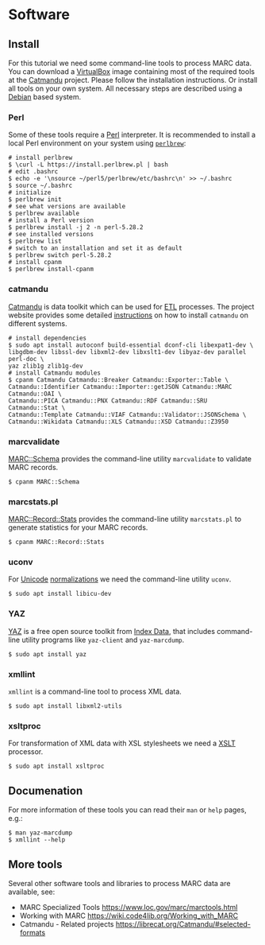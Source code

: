 # Software

## Install

For this tutorial we need some command-line tools to process MARC data. You can download a [VirtualBox](https://www.virtualbox.org/) image containing most of the required tools at the [Catmandu](https://librecatproject.wordpress.com/get-catmandu/) project. Please follow the installation instructions. Or install all tools on your own system. All necessary steps are described using a [Debian](https://www.debian.org/) based system. 

### Perl

Some of these tools require a [Perl](https://www.perl.org/) interpreter. It is recommended to install a local Perl environment on your system using [`perlbrew`](https://perlbrew.pl/):

```terminal
# install perlbrew
$ \curl -L https://install.perlbrew.pl | bash
# edit .bashrc
$ echo -e '\nsource ~/perl5/perlbrew/etc/bashrc\n' >> ~/.bashrc
$ source ~/.bashrc
# initialize
$ perlbrew init
# see what versions are available
$ perlbrew available
# install a Perl version
$ perlbrew install -j 2 -n perl-5.28.2
# see installed versions
$ perlbrew list
# switch to an installation and set it as default
$ perlbrew switch perl-5.28.2
# install cpanm
$ perlbrew install-cpanm
```

### catmandu

[Catmandu](https://librecat.org/Catmandu) is data toolkit which can be used for [ETL](https://en.wikipedia.org/wiki/Extract,_transform,_load) processes. The project website provides some detailed [instructions](https://librecat.org/Catmandu/#installation) on how to install `catmandu` on different systems.

```terminal
# install dependencies
$ sudo apt install autoconf build-essential dconf-cli libexpat1-dev \
libgdbm-dev libssl-dev libxml2-dev libxslt1-dev libyaz-dev parallel perl-doc \
yaz zlib1g zlib1g-dev
# install Catmandu modules
$ cpanm Catmandu Catmandu::Breaker Catmandu::Exporter::Table \
Catmandu::Identifier Catmandu::Importer::getJSON Catmandu::MARC Catmandu::OAI \
Catmandu::PICA Catmandu::PNX Catmandu::RDF Catmandu::SRU Catmandu::Stat \
Catmandu::Template Catmandu::VIAF Catmandu::Validator::JSONSchema \
Catmandu::Wikidata Catmandu::XLS Catmandu::XSD Catmandu::Z3950
```

### marcvalidate

[MARC::Schema](https://metacpan.org/pod/MARC::Schema) provides the command-line utility `marcvalidate` to validate MARC records.

```terminal
$ cpanm MARC::Schema 
```

### marcstats.pl

[MARC::Record::Stats](https://metacpan.org/pod/MARC::Record::Stats) provides the command-line utility `marcstats.pl` to generate statistics for your MARC records.

```terminal
$ cpanm MARC::Record::Stats
```

### uconv

For [Unicode](https://home.unicode.org/) [normalizations](https://en.wikipedia.org/wiki/Unicode_equivalence) we need the command-line utility `uconv`.

```terminal
$ sudo apt install libicu-dev
```

### YAZ

[YAZ](https://www.indexdata.com/resources/software/yaz/) is a free open source toolkit from [Index Data](https://www.indexdata.com/), that includes command-line utility programs like `yaz-client` and `yaz-marcdump`.

```terminal
$ sudo apt install yaz
```

### xmllint

`xmllint` is a command-line tool to process XML data.

```terminal
$ sudo apt install libxml2-utils
```

### xsltproc

For transformation of XML data with XSL stylesheets we need a [XSLT](https://en.wikipedia.org/wiki/XSLT) processor.

```terminal
$ sudo apt install xsltproc
```

## Documenation

For more information of these tools you can read their `man` or `help` pages, e.g.:

```terminal
$ man yaz-marcdump
$ xmllint --help
```

## More tools

Several other software tools and libraries to process MARC data are available, see:  

+ MARC Specialized Tools <https://www.loc.gov/marc/marctools.html>
+ Working with MARC <https://wiki.code4lib.org/Working_with_MARC>
+ Catmandu - Related projects <https://librecat.org/Catmandu/#selected-formats>
